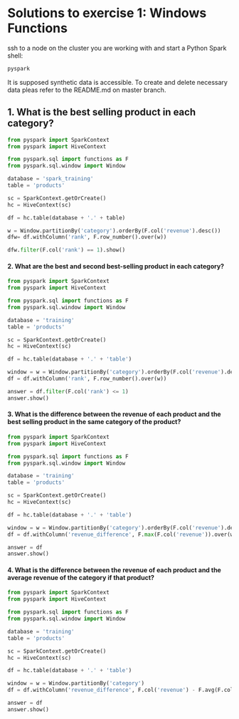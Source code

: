 # Solutions to exercise 1: Windows Functions
ssh to a node on the cluster you are working with and start a Python Spark shell:

```bash
pyspark
```
It is supposed synthetic data is accessible. To create and delete necessary data pleas refer to the README.md on master branch.

## 1. What is the best selling product in each category?
```python
from pyspark import SparkContext
from pyspark import HiveContext

from pyspark.sql import functions as F
from pyspark.sql.window import Window

database = 'spark_training'
table = 'products'

sc = SparkContext.getOrCreate()
hc = HiveContext(sc)

df = hc.table(database + '.' + table)

w = Window.partitionBy('category').orderBy(F.col('revenue').desc())
dfw= df.withColumn('rank', F.row_number().over(w))

dfw.filter(F.col('rank') == 1).show()
```

#### 2. What are the best and second best-selling product in each category?

```python
from pyspark import SparkContext
from pyspark import HiveContext

from pyspark.sql import functions as F
from pyspark.sql.window import Window

database = 'training'
table = 'products'

sc = SparkContext.getOrCreate()
hc = HiveContext(sc)

df = hc.table(database + '.' + 'table')

window = w = Window.partitionBy('category').orderBy(F.col('revenue').desc())
df = df.withColumn('rank', F.row_number().over(w))

answer = df.filter(F.col('rank') <= 1)
answer.show()
```

#### 3. What is the difference between the revenue of each product and the best selling product in the same category of the product?

```python
from pyspark import SparkContext
from pyspark import HiveContext

from pyspark.sql import functions as F
from pyspark.sql.window import Window

database = 'training'
table = 'products'

sc = SparkContext.getOrCreate()
hc = HiveContext(sc)

df = hc.table(database + '.' + 'table')

window = w = Window.partitionBy('category').orderBy(F.col('revenue').desc())
df = df.withColumn('revenue_difference', F.max(F.col('revenue')).over(w) - F.col('revenue'))

answer = df
answer.show()
```

#### 4. What is the difference between the revenue of each product and the average revenue of the category if that product?
    
```python
from pyspark import SparkContext
from pyspark import HiveContext

from pyspark.sql import functions as F
from pyspark.sql.window import Window

database = 'training'
table = 'products'

sc = SparkContext.getOrCreate()
hc = HiveContext(sc)

df = hc.table(database + '.' + 'table')

window = w = Window.partitionBy('category')
df = df.withColumn('revenue_difference', F.col('revenue') - F.avg(F.col('revenue')).over(w))

answer = df
answer.show()
```
 
    
    
    

